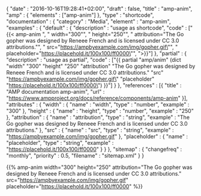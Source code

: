 {
    "date" : "2016-10-16T19:28:41+02:00",
    "draft" : false,
    "title" : "amp-anim",
    "amp" : {
        "elements" : ["amp-anim"]
    },
    "type" : "shortcode",
    "documentation" : {
        "category" : "Media",
        "element" : "amp-anim",
        "examples" : {
            "default" : {
                "description" : "usage as shortcode",
                "code" : ["{{< amp-anim ", "    width=\"300\"", "    height=\"250\"", "    attribution=\"The Go gopher was designed by Reneee French and is licensed under CC 3.0 attributions.\"", "    src=\"https://ampbyexample.com/img/gopher.gif\"", "    placeholder=\"https://placehold.it/100x100/ff0000\"", ">}}"]
            },
            "partial" : {
                "description" : "usage as partial",
                "code" : ["{{ partial \"amp/anim\" (dict \"width\" \"300\" \"height\" \"250\" \"attribution\" \"The Go gopher was designed by Reneee French and is licensed under CC 3.0 attributions.\" \"src\" \"https://ampbyexample.com/img/gopher.gif\" \"placeholder\" \"https://placehold.it/100x100/ff0000\") }}"]
            }
        },
        "references" : [{
            "title" : "AMP documentation amp-anim",
            "url" : "https://www.ampproject.org/docs/reference/components/amp-anim"
        }],
        "attributes" : {
            "width" : {
               "name" : "width",
               "type" : "number",
               "example" : "300"
            },
            "height" : {
               "name" : "height",
               "type" : "number",
               "example" : "250"
            },
             "attribution" : {
                "name" : "attribution",
                "type" : "string",
                "example" : "The Go gopher was designed by Reneee French and is licensed under CC 3.0 attributions."
             },
              "src" : {
                 "name" : "src",
                 "type" : "string",
                 "example" : "https://ampbyexample.com/img/gopher.gif"
              },
              "placeholder" : {
                   "name" : "placeholder",
                   "type" : "string",
                   "example" : "https://placehold.it/100x100/ff0000"
              }
        }
    },
    "sitemap" : {
      "changefreq" : "monthly",
      "priority" : 0.5,
      "filename" : "sitemap.xml"
    }
}

{{% amp-anim width="300" height="250" attribution="The Go gopher was designed by Reneee French and is licensed under CC 3.0 attributions." src="https://ampbyexample.com/img/gopher.gif" placeholder="https://placehold.it/100x100/ff0000" %}}

